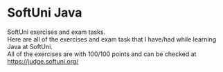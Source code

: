 # SoftUni Java<br>
SoftUni exercises and exam tasks.<br>
Here are all of the exercises and exam task that I have/had while learning Java at SoftUni.<br>
All of the exercises are with 100/100 points and can be checked at https://judge.softuni.org/ <br>
